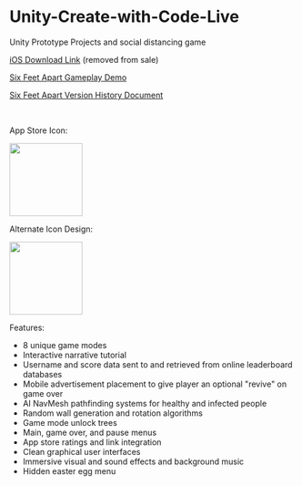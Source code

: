 # Unity-Create-with-Code-Live
Unity Prototype Projects and social distancing game

[iOS Download Link](https://apps.apple.com/us/app/id1528923866) (removed from sale)

[Six Feet Apart Gameplay Demo](https://drive.google.com/file/d/1tKfv6sBRw1yCoX0sUIvrsA-rcEljyXT8/view?usp=sharing)

[Six Feet Apart Version History Document](https://docs.google.com/document/d/1gskvp_ylzpIKNezDnPSW75ZbaauRKoe0aUzQoB-bVBw/edit?usp=sharing)

&nbsp;

App Store Icon:

<img src=https://user-images.githubusercontent.com/43767079/148472189-33731e6a-a729-4fa3-aa30-34ad13e31f13.png height="128px">

Alternate Icon Design:

<img src=https://user-images.githubusercontent.com/43767079/148474202-1c81fde8-a0dd-451d-a3d8-b73676943583.jpg height="128px">

Features:
- 8 unique game modes
- Interactive narrative tutorial
- Username and score data sent to and retrieved from online leaderboard databases
- Mobile advertisement placement to give player an optional "revive" on game over
- AI NavMesh pathfinding systems for healthy and infected people
- Random wall generation and rotation algorithms
- Game mode unlock trees
- Main, game over, and pause menus
- App store ratings and link integration
- Clean graphical user interfaces
- Immersive visual and sound effects and background music
- Hidden easter egg menu
